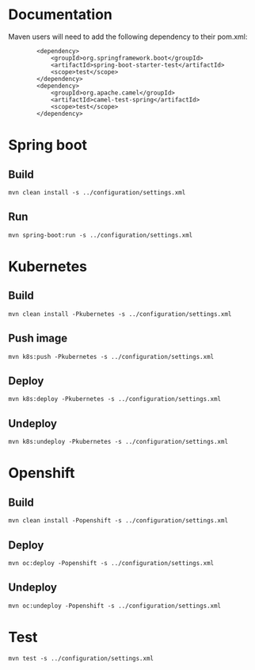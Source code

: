 

# Documentation

Maven users will need to add the following dependency to their pom.xml:
```
        <dependency>
            <groupId>org.springframework.boot</groupId>
            <artifactId>spring-boot-starter-test</artifactId>
            <scope>test</scope>
        </dependency>
        <dependency>
            <groupId>org.apache.camel</groupId>
            <artifactId>camel-test-spring</artifactId>
            <scope>test</scope>
        </dependency>
```


# Spring boot

## Build
```
mvn clean install -s ../configuration/settings.xml
```

## Run
```
mvn spring-boot:run -s ../configuration/settings.xml
```


# Kubernetes

## Build
```
mvn clean install -Pkubernetes -s ../configuration/settings.xml
```

## Push image
```
mvn k8s:push -Pkubernetes -s ../configuration/settings.xml
```

## Deploy
```
mvn k8s:deploy -Pkubernetes -s ../configuration/settings.xml
```

## Undeploy
```
mvn k8s:undeploy -Pkubernetes -s ../configuration/settings.xml
```


# Openshift

## Build
```
mvn clean install -Popenshift -s ../configuration/settings.xml
```

## Deploy
```
mvn oc:deploy -Popenshift -s ../configuration/settings.xml
```

## Undeploy
```
mvn oc:undeploy -Popenshift -s ../configuration/settings.xml
```


# Test
```
mvn test -s ../configuration/settings.xml
```